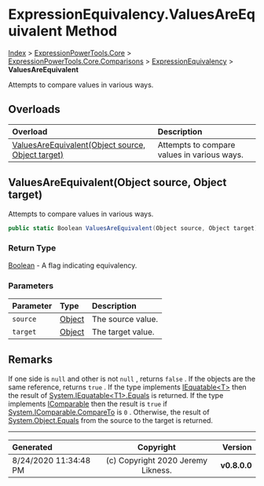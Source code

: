 ﻿# ExpressionEquivalency.ValuesAreEquivalent Method

[Index](../index.md) > [ExpressionPowerTools.Core](ExpressionPowerTools.Core.a.md) > [ExpressionPowerTools.Core.Comparisons](ExpressionPowerTools.Core.Comparisons.n.md) > [ExpressionEquivalency](ExpressionPowerTools.Core.Comparisons.ExpressionEquivalency.cs.md) > **ValuesAreEquivalent**

Attempts to compare values in various ways.

## Overloads

| Overload | Description |
| :-- | :-- |
| [ValuesAreEquivalent(Object source, Object target)](#valuesareequivalentobject-source-object-target) | Attempts to compare values in various ways. |
## ValuesAreEquivalent(Object source, Object target)

Attempts to compare values in various ways.

```csharp
public static Boolean ValuesAreEquivalent(Object source, Object target)
```

### Return Type

 [Boolean](https://docs.microsoft.com/dotnet/api/system.boolean)  - A flag indicating equivalency.

### Parameters

| Parameter | Type | Description |
| :-- | :-- | :-- |
| `source` | [Object](https://docs.microsoft.com/dotnet/api/system.object) | The source value. |
| `target` | [Object](https://docs.microsoft.com/dotnet/api/system.object) | The target value. |


## Remarks

If one side is `null` and other is not `null` , returns `false` . If the objects are the same reference,
            returns `true` . If the type implements [IEquatable&lt;T>](https://docs.microsoft.com/dotnet/api/system.iequatable-1) then the result of [System.IEquatable&lt;T1>.Equals](https://docs.microsoft.com/dotnet/api/System.IEquatable-1.Equals) is returned. If the type implements [IComparable](https://docs.microsoft.com/dotnet/api/system.icomparable) then the result is `true` if [System.IComparable.CompareTo](https://docs.microsoft.com/dotnet/api/System.IComparable.CompareTo) is `0` . Otherwise, the result of [System.Object.Equals](https://docs.microsoft.com/dotnet/api/System.Object.Equals) from
            the source to the target is returned.


---

| Generated | Copyright | Version |
| :-- | :-: | --: |
| 8/24/2020 11:34:48 PM | (c) Copyright 2020 Jeremy Likness. | **v0.8.0.0** |
